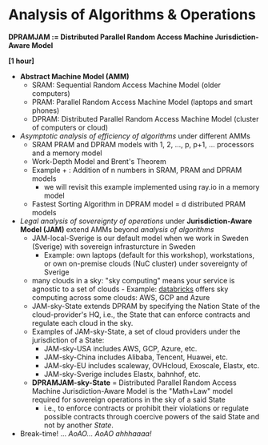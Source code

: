 # Analysis of Algorithms & Operations

**DPRAMJAM := Distributed Parallel Random Access Machine Jurisdiction-Aware Model**

**[1 hour]** 

- **Abstract Machine Model (AMM)**
  - SRAM: Sequential Random Access Machine Model (older computers)
  - PRAM: Parallel Random Access Machine Model (laptops and smart phones) 
  - DPRAM: Distributed Parallel Random Access Machine Model (cluster of computers or cloud)
- *Asymptotic analysis of efficiency of algorithms* under different AMMs
  - SRAM PRAM and DPRAM models with 1, 2, ..., p, p+1, ... processors and a memory model
  - Work-Depth Model and Brent's Theorem
  - Example + : Addition of n numbers in SRAM, PRAM and DPRAM models 
    - we will revisit this example implemented using ray.io in a memory model
  - Fastest Sorting Algorithm in DPRAM model = d distributed PRAM models 
- *Legal analysis of sovereignty of operations* under **Jurisdiction-Aware Model (JAM)** extend AMMs beyond *analysis of algorithms*
  - JAM-local-Sverige is our default model when we work in Sweden (Sverige) with sovereign infrasturcture in Sweden
    - Example: own laptops (default for this workshop), workstations, or own on-premise clouds (NuC cluster) under sovereignty of Sverige
  - many clouds in a sky: "sky computing" means your service is agnostic to a set of clouds    - Example: [databricks](https://databricks.com) offers sky computing across some clouds: AWS, GCP and Azure 
  - JAM-sky-State extends DPRAM by specifying the Nation State of the cloud-provider's HQ, i.e., the State that can enforce contracts and regulate each cloud in the sky.
  - Examples of JAM-sky-State, a set of cloud providers under the jurisdiction of a State:
    - JAM-sky-USA includes AWS, GCP, Azure, etc.
    - JAM-sky-China includes Alibaba, Tencent, Huawei, etc.
    - JAM-sky-EU includes scaleway, OVHcloud, Exoscale, Elastx, etc.
    - JAM-sky-Sverige includes Elastx, bahnhof, etc.
  - **DPRAMJAM-sky-State** = Distributed Parallel Random Access Machine Jurisdiction-Aware Model is the "Math+Law" model required for sovereign operations in the sky of a said State 
    - i.e., to enforce contracts or prohibit their violations or regulate possible contracts through coercive powers of the said State and not by another *State*.
- Break-time! ... *AoAO... AoAO ahhhaaaa!*
